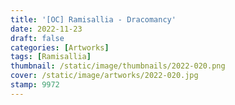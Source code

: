 ```yaml
---
title: '[OC] Ramisallia - Dracomancy'
date: 2022-11-23
draft: false
categories: [Artworks]
tags: [Ramisallia]
thumbnail: /static/image/thumbnails/2022-020.png
cover: /static/image/artworks/2022-020.jpg
stamp: 9972
---
```


